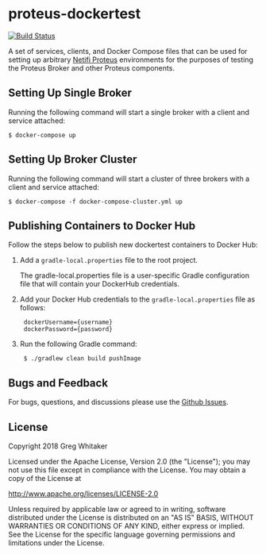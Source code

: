 # proteus-dockertest
[![Build Status](https://travis-ci.org/gregwhitaker/proteus-dockertest.svg?branch=master)](https://travis-ci.org/gregwhitaker/proteus-dockertest)

A set of services, clients, and Docker Compose files that can be used for setting up arbitrary [Netifi Proteus](https://www.netifi.com) 
environments for the purposes of testing the Proteus Broker and other Proteus components.

## Setting Up Single Broker
Running the following command will start a single broker with a client and service attached:

    $ docker-compose up

## Setting Up Broker Cluster
Running the following command will start a cluster of three brokers with a client and service attached:

    $ docker-compose -f docker-compose-cluster.yml up

## Publishing Containers to Docker Hub
Follow the steps below to publish new dockertest containers to Docker Hub:

1. Add a `gradle-local.properties` file to the root project.

    The gradle-local.properties file is a user-specific Gradle configuration file
    that will contain your DockerHub credentials.
    
2. Add your Docker Hub credentials to the `gradle-local.properties` file as follows:

        dockerUsername={username}
        dockerPassword={password}
        
3. Run the following Gradle command:

        $ ./gradlew clean build pushImage

## Bugs and Feedback
For bugs, questions, and discussions please use the [Github Issues](https://github.com/gregwhitaker/proteus-dockertest/issues).

## License
Copyright 2018 Greg Whitaker

Licensed under the Apache License, Version 2.0 (the "License");
you may not use this file except in compliance with the License.
You may obtain a copy of the License at

   http://www.apache.org/licenses/LICENSE-2.0

Unless required by applicable law or agreed to in writing, software
distributed under the License is distributed on an "AS IS" BASIS,
WITHOUT WARRANTIES OR CONDITIONS OF ANY KIND, either express or implied.
See the License for the specific language governing permissions and
limitations under the License.